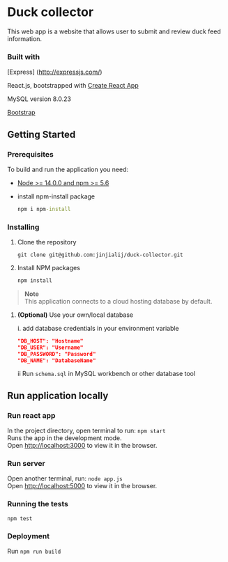 # Duck collector

This web app is a website that allows user to submit and review duck feed information.

### Built with

[Express] (http://expressjs.com/)

React.js, bootstrapped with [Create React App](https://github.com/facebook/create-react-app)

MySQL version 8.0.23

[Bootstrap](https://react-bootstrap.github.io/)

## Getting Started

### Prerequisites

To build and run the application you need:

- [Node >= 14.0.0 and npm >= 5.6](https://nodejs.org/en/)
- install npm-install package

   ```cmd
   npm i npm-install
   ```

### Installing

1. Clone the repository

   ```git
   git clone git@github.com:jinjialij/duck-collector.git
   ```

2. Install NPM packages

   ```cmd
   npm install
   ```

> **Note**  
> This application connects to a cloud hosting database by default.

1. **(Optional)** Use your own/local database

   i. add database credentials in your environment variable

   ```json
   "DB_HOST": "Hostname"
   "DB_USER": "Username"
   "DB_PASSWORD": "Password"
   "DB_NAME": "DatabaseName"
   ```

   ii Run `schema.sql` in MySQL workbench or other database tool

## Run application locally

### Run react app

In the project directory, open terminal to run: `npm start`  
Runs the app in the development mode.\
Open [http://localhost:3000](http://localhost:3000) to view it in the browser.

### Run server

Open another terminal, run: `node app.js`  
Open [http://localhost:5000](http://localhost:5000) to view it in the browser.

### Running the tests

`npm test`

### Deployment

Run `npm run build`
